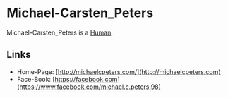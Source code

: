 # Michael-Carsten_Peters

Michael-Carsten_Peters is a [Human](40000001.md).

## Links

- Home-Page: [http://michaelcpeters.com/](http://michaelcpeters.com)
- Face-Book: [https://facebook.com](https://www.facebook.com/michael.c.peters.98)
